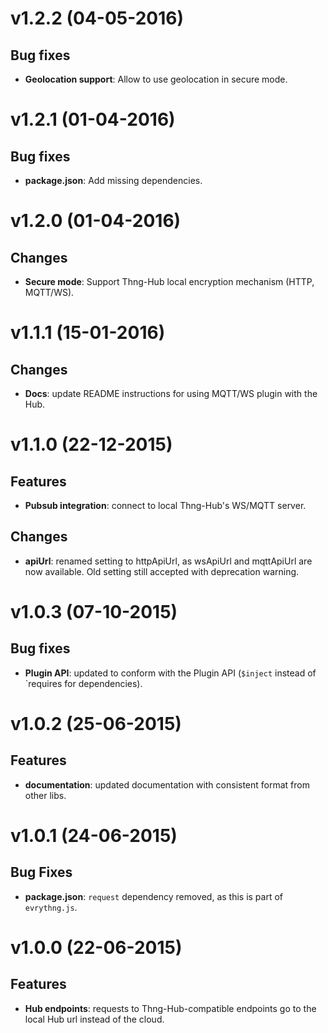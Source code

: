 # v1.2.2 (04-05-2016)

## Bug fixes

- **Geolocation support**: Allow to use geolocation in secure mode.

# v1.2.1 (01-04-2016)

## Bug fixes

- **package.json**: Add missing dependencies.

# v1.2.0 (01-04-2016)

## Changes

- **Secure mode**: Support Thng-Hub local encryption mechanism (HTTP, MQTT/WS).

# v1.1.1 (15-01-2016)

## Changes

- **Docs**: update README instructions for using MQTT/WS plugin with the Hub.

# v1.1.0 (22-12-2015)

## Features

- **Pubsub integration**: connect to local Thng-Hub's WS/MQTT server.

## Changes

- **apiUrl**: renamed setting to httpApiUrl, as wsApiUrl and mqttApiUrl are now available.
Old setting still accepted with deprecation warning.

# v1.0.3 (07-10-2015)

## Bug fixes

- **Plugin API**: updated to conform with the Plugin API (`$inject` instead of `requires for dependencies).

# v1.0.2 (25-06-2015)

## Features

- **documentation**: updated documentation with consistent format from other libs.

# v1.0.1 (24-06-2015)

## Bug Fixes

- **package.json**: `request` dependency removed, as this is part of `evrythng.js`.

# v1.0.0 (22-06-2015)

## Features

- **Hub endpoints**: requests to Thng-Hub-compatible endpoints go to the local Hub url instead of the cloud.
